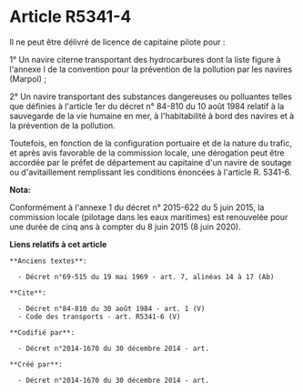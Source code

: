 # Article R5341-4

Il ne peut être délivré de licence de capitaine pilote pour : 

1° Un navire citerne transportant des hydrocarbures dont la liste figure à l'annexe I de la convention pour la prévention de
la pollution par les navires (Marpol) ; 

2° Un navire transportant des substances dangereuses ou polluantes telles que définies à l'article 1er du décret n° 84-810 du
10 août 1984 relatif à la sauvegarde de la vie humaine en mer, à l'habitabilité à bord des navires et à la prévention de la
pollution. 

Toutefois, en fonction de la configuration portuaire et de la nature du trafic, et après avis favorable de la commission
locale, une dérogation peut être accordée par le préfet de département au capitaine d'un navire de soutage ou d'avitaillement
remplissant les conditions énoncées à l'article R. 5341-6.

**Nota:**

Conformément à l'annexe 1 du décret n° 2015-622 du 5 juin 2015, la commission locale (pilotage dans les eaux maritimes) est
renouvelée pour une durée de cinq ans à compter du 8 juin 2015 (8 juin 2020).

**Liens relatifs à cet article**

	**Anciens textes**:

	  - Décret n°69-515 du 19 mai 1969 - art. 7, alinéas 14 à 17 (Ab)

	**Cite**:

	  - Décret n°84-810 du 30 août 1984 - art. 1 (V)
	  - Code des transports - art. R5341-6 (V)

	**Codifié par**:

	  - Décret n°2014-1670 du 30 décembre 2014 - art.

	**Créé par**:

	  - Décret n°2014-1670 du 30 décembre 2014 - art.
